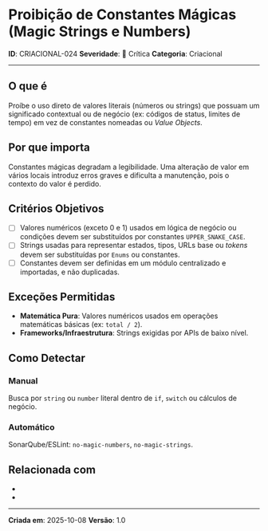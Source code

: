 # Proibição de Constantes Mágicas (Magic Strings e Numbers)
<!-- markdownlint-disable MD012 MD029 MD031 MD032 MD036 -->

**ID**: CRIACIONAL-024
**Severidade**: 🔴 Crítica
**Categoria**: Criacional

---

## O que é

Proíbe o uso direto de valores literais (números ou strings) que possuam um significado contextual ou de negócio (ex: códigos de status, limites de tempo) em vez de constantes nomeadas ou *Value Objects*.

## Por que importa

Constantes mágicas degradam a legibilidade. Uma alteração de valor em vários locais introduz erros graves e dificulta a manutenção, pois o contexto do valor é perdido.

## Critérios Objetivos

- [ ] Valores numéricos (exceto 0 e 1) usados em lógica de negócio ou condições devem ser substituídos por constantes `UPPER_SNAKE_CASE`.
- [ ] Strings usadas para representar estados, tipos, URLs base ou *tokens* devem ser substituídas por `Enums` ou constantes.
- [ ] Constantes devem ser definidas em um módulo centralizado e importadas, e não duplicadas.

## Exceções Permitidas

- **Matemática Pura**: Valores numéricos usados em operações matemáticas básicas (ex: `total / 2`).
- **Frameworks/Infraestrutura**: Strings exigidas por APIs de baixo nível.

## Como Detectar

### Manual

Busca por `string` ou `number` literal dentro de `if`, `switch` ou cálculos de negócio.

### Automático

SonarQube/ESLint: `no-magic-numbers`, `no-magic-strings`.

## Relacionada com

- [CRIACIONAL-003]: reforça (Encapsulamento de Primitivos)
- [ESTRUTURAL-006]: complementa (Nomes Abreviados)

---

**Criada em**: 2025-10-08
**Versão**: 1.0
